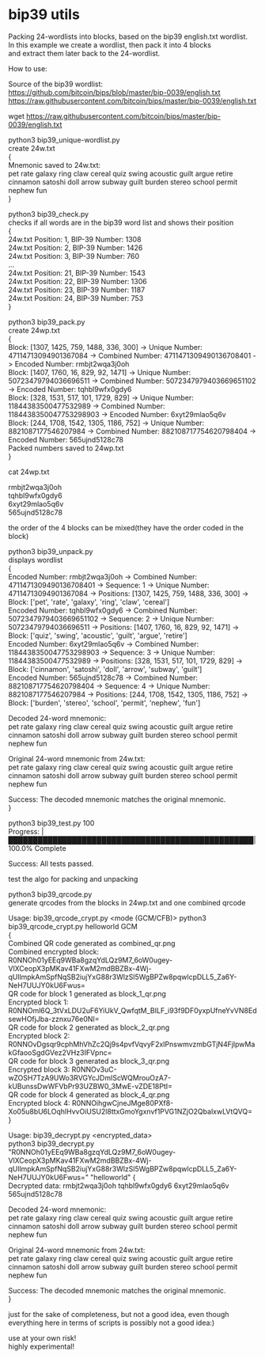 # bip39 utils</br>

Packing 24-wordlists into blocks, based on the bip39 english.txt wordlist.</br>
In this example we create a wordlist, then pack it into 4 blocks</br>
and extract them later back to the 24-wordlist.</br>

How to use:</br>

Source of the bip39 wordlist:</br>
https://github.com/bitcoin/bips/blob/master/bip-0039/english.txt</br>
https://raw.githubusercontent.com/bitcoin/bips/master/bip-0039/english.txt</br>

wget https://raw.githubusercontent.com/bitcoin/bips/master/bip-0039/english.txt</br>


python3 bip39_unique-wordlist.py</br>
create 24w.txt</br>
{</br>
Mnemonic saved to 24w.txt:</br>
pet rate galaxy ring claw cereal quiz swing acoustic guilt argue retire cinnamon satoshi doll arrow subway guilt burden stereo school permit nephew fun</br>
}</br>

python3 bip39_check.py</br>
checks if all words are in the bip39 word list and shows their position</br>
{</br>
24w.txt Position: 1, BIP-39 Number: 1308</br>
24w.txt Position: 2, BIP-39 Number: 1426</br>
24w.txt Position: 3, BIP-39 Number: 760</br>
...</br>
24w.txt Position: 21, BIP-39 Number: 1543</br>
24w.txt Position: 22, BIP-39 Number: 1306</br>
24w.txt Position: 23, BIP-39 Number: 1187</br>
24w.txt Position: 24, BIP-39 Number: 753</br>
}</br>


python3 bip39_pack.py</br>
create 24wp.txt</br>
{</br>
Block: [1307, 1425, 759, 1488, 336, 300] -> Unique Number: 47114713094901367084 -> Combined Number: 4711471309490136708401 -> Encoded Number: rmbjt2wqa3j0oh</br>
Block: [1407, 1760, 16, 829, 92, 1471] -> Unique Number: 50723479794036696511 -> Combined Number: 5072347979403669651102 -> Encoded Number: tqhbl9wfx0gdy6</br>
Block: [328, 1531, 517, 101, 1729, 829] -> Unique Number: 11844383500477532989 -> Combined Number: 1184438350047753298903 -> Encoded Number: 6xyt29mlao5q6v</br>
Block: [244, 1708, 1542, 1305, 1186, 752] -> Unique Number: 8821087177546207984 -> Combined Number: 882108717754620798404 -> Encoded Number: 565ujnd5128c78</br>
Packed numbers saved to 24wp.txt</br>
}</br>

cat 24wp.txt</br>

rmbjt2wqa3j0oh</br>
tqhbl9wfx0gdy6</br>
6xyt29mlao5q6v</br>
565ujnd5128c78</br>

the order of the 4 blocks can be mixed(they have the order coded in the block)</br>


python3 bip39_unpack.py</br>
displays wordlist</br>
{</br>
Encoded Number: rmbjt2wqa3j0oh -> Combined Number: 4711471309490136708401 -> Sequence: 1 -> Unique Number: 47114713094901367084 -> Positions: [1307, 1425, 759, 1488, 336, 300] -> Block: ['pet', 'rate', 'galaxy', 'ring', 'claw', 'cereal']</br>
Encoded Number: tqhbl9wfx0gdy6 -> Combined Number: 5072347979403669651102 -> Sequence: 2 -> Unique Number: 50723479794036696511 -> Positions: [1407, 1760, 16, 829, 92, 1471] -> Block: ['quiz', 'swing', 'acoustic', 'guilt', 'argue', 'retire']</br>
Encoded Number: 6xyt29mlao5q6v -> Combined Number: 1184438350047753298903 -> Sequence: 3 -> Unique Number: 11844383500477532989 -> Positions: [328, 1531, 517, 101, 1729, 829] -> Block: ['cinnamon', 'satoshi', 'doll', 'arrow', 'subway', 'guilt']</br>
Encoded Number: 565ujnd5128c78 -> Combined Number: 882108717754620798404 -> Sequence: 4 -> Unique Number: 8821087177546207984 -> Positions: [244, 1708, 1542, 1305, 1186, 752] -> Block: ['burden', 'stereo', 'school', 'permit', 'nephew', 'fun']</br>

Decoded 24-word mnemonic:</br>
pet rate galaxy ring claw cereal quiz swing acoustic guilt argue retire cinnamon satoshi doll arrow subway guilt burden stereo school permit nephew fun</br>

Original 24-word mnemonic from 24w.txt:</br>
pet rate galaxy ring claw cereal quiz swing acoustic guilt argue retire cinnamon satoshi doll arrow subway guilt burden stereo school permit nephew fun</br>

Success: The decoded mnemonic matches the original mnemonic.</br>
}


python3 bip39_test.py 100</br>
Progress: |██████████████████████████████████████████████████| 100.0% Complete</br>

Success: All tests passed.</br>

test the algo for packing and unpacking


python3 bip39_qrcode.py</br>
generate qrcodes from the blocks in 24wp.txt and one combined qrcode</br>

Usage: bip39_qrcode_crypt.py <passphrase> <mode (GCM/CFB)>
python3 bip39_qrcode_crypt.py helloworld GCM</br>
{</br>
Combined QR code generated as combined_qr.png</br>
Combined encrypted block: R0NNOh01yEEq9WBa8gzqYdLQz9M7_6oW0ugey-VlXCeopX3pMKav41FXwM2mdBBZBx-4Wj-qUllmpkAmSpfNqSB2iujYxG88r3WlzSl5WgBPZw8pqwlcpDLL5_Za6Y-NeH7UUJY0kU6Fwus=</br>
QR code for block 1 generated as block_1_qr.png</br>
Encrypted block 1: R0NNOml6Q_3tVxLDU2uF6YiUkV_QwfqtM_BILF_i93f9DF0yxpUfneYvVN8EdsewHOfjJba-zznxu76e0NI=</br>
QR code for block 2 generated as block_2_qr.png</br>
Encrypted block 2: R0NNOvDgsqr9cphMhVhZc2Qj9s4pvfVqvyF2xIPnswmvzmbGTjN4FjlpwMakGfaooSgdGVez2VHz3IFVpnc=</br>
QR code for block 3 generated as block_3_qr.png</br>
Encrypted block 3: R0NNOv3uC-wZOSH7TzA9UWo3RVGYcJDmIScWQMrouOzA7-kUBunssDwWFVbPr93UZBW0_3MwE-vZDE18PtI=</br>
QR code for block 4 generated as block_4_qr.png</br>
Encrypted block 4: R0NNOihgwCjneJMge80PXf8-Xo05u8bU6LOqhlHvvOiUSU2l8ttxGmoYgxnvf1PVG1NZjO2QbalxwLVtQVQ=</br>
}</br>

Usage: bip39_decrypt.py <encrypted_data> <passphrase></br>
python3 bip39_decrypt.py "R0NNOh01yEEq9WBa8gzqYdLQz9M7_6oW0ugey-VlXCeopX3pMKav41FXwM2mdBBZBx-4Wj-qUllmpkAmSpfNqSB2iujYxG88r3WlzSl5WgBPZw8pqwlcpDLL5_Za6Y-NeH7UUJY0kU6Fwus=" "helloworld"
{</br>
Decrypted data: rmbjt2wqa3j0oh tqhbl9wfx0gdy6 6xyt29mlao5q6v 565ujnd5128c78</br>

Decoded 24-word mnemonic:</br>
pet rate galaxy ring claw cereal quiz swing acoustic guilt argue retire cinnamon satoshi doll arrow subway guilt burden stereo school permit nephew fun</br>

Original 24-word mnemonic from 24w.txt:</br>
pet rate galaxy ring claw cereal quiz swing acoustic guilt argue retire cinnamon satoshi doll arrow subway guilt burden stereo school permit nephew fun</br>

Success: The decoded mnemonic matches the original mnemonic.</br>
}</br>

just for the sake of completeness, but not a good idea, even though everything here in terms of scripts is possibly not a good idea:)</br>


use at your own risk!</br>
highly experimental!</br>
